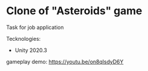 # Clone of "Asteroids" game
Task for job application

Tecknologies:
- Unity 2020.3

gameplay demo: https://youtu.be/on8qIsdyD6Y
